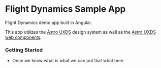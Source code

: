 # Flight Dynamics Sample App

Flight Dynamics demo app built in Angular.

This app utilizes the [Astro UXDS](www.astrouxds.com) design system as well as the [Astro UXDS web components](https://github.com/RocketCommunicationsInc/astro).

### Getting Started

- Once we know what is what we can put that what here
